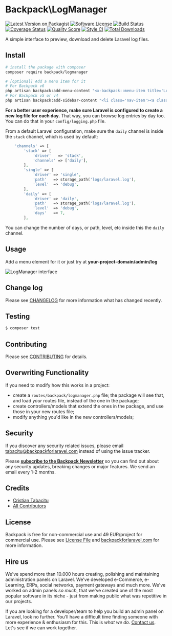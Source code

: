 # Backpack\LogManager

[![Latest Version on Packagist](https://img.shields.io/packagist/v/backpack/logmanager.svg?style=flat-square)](https://packagist.org/packages/backpack/logmanager)
[![Software License](https://img.shields.io/badge/license-dual-blue?style=flat-square)](LICENSE.md)
[![Build Status](https://img.shields.io/travis/laravel-backpack/logmanager/master.svg?style=flat-square)](https://travis-ci.org/laravel-backpack/logmanager)
[![Coverage Status](https://img.shields.io/scrutinizer/coverage/g/laravel-backpack/logmanager.svg?style=flat-square)](https://scrutinizer-ci.com/g/laravel-backpack/logmanager/code-structure)
[![Quality Score](https://img.shields.io/scrutinizer/g/laravel-backpack/logmanager.svg?style=flat-square)](https://scrutinizer-ci.com/g/laravel-backpack/logmanager)
[![Style CI](https://styleci.io/repos/52886512/shield)](https://styleci.io/repos/52886512)
[![Total Downloads](https://img.shields.io/packagist/dt/backpack/logmanager.svg?style=flat-square)](https://packagist.org/packages/backpack/crud)

A simple interface to preview, download and delete Laravel log files.


## Install

``` bash
# install the package with composer
composer require backpack/logmanager

# [optional] Add a menu item for it
# For Backpack v6
php artisan backpack:add-menu-content "<x-backpack::menu-item title='Logs' icon='la la-terminal' :link=\"backpack_url('log')\" />"
# For Backpack v5 or v4
php artisan backpack:add-sidebar-content "<li class='nav-item'><a class='nav-link' href='{{ backpack_url('log') }}'><i class='nav-icon la la-terminal'></i> Logs</a></li>"
```

**For a better user experience, make sure Laravel is configured to create a new log file for each day.** That way, you can browse log entries by day too. You can do that in your ```config/logging.php``` file.

From a default Laravel configuration, make sure the ```daily``` channel is inside the ```stack``` channel, which is used by default:

```php
    'channels' => [
        'stack' => [
            'driver'   => 'stack',
            'channels' => ['daily'],
        ],
        'single' => [
            'driver' => 'single',
            'path'   => storage_path('logs/laravel.log'),
            'level'  => 'debug',
        ],
        'daily' => [
            'driver' => 'daily',
            'path'   => storage_path('logs/laravel.log'),
            'level'  => 'debug',
            'days'   => 7,
        ],
```

You can change the number of days, or path, level, etc inside this the ```daily``` channel.


## Usage

Add a menu element for it or just try at **your-project-domain/admin/log**

![LogManager interface](https://user-images.githubusercontent.com/1032474/131472960-be77e37c-313d-4049-ae54-95248cf3ad48.gif)

## Change log

Please see [CHANGELOG](CHANGELOG.md) for more information what has changed recently.

## Testing

``` bash
$ composer test
```

## Contributing

Please see [CONTRIBUTING](CONTRIBUTING.md) for details.

## Overwriting Functionality

If you need to modify how this works in a project:
- create a ```routes/backpack/logmanager.php``` file; the package will see that, and load _your_ routes file, instead of the one in the package;
- create controllers/models that extend the ones in the package, and use those in your new routes file;
- modify anything you'd like in the new controllers/models;

## Security

If you discover any security related issues, please email tabacitu@backpackforlaravel.com instead of using the issue tracker.

Please **[subscribe to the Backpack Newsletter](http://backpackforlaravel.com/newsletter)** so you can find out about any security updates, breaking changes or major features. We send an email every 1-2 months.

## Credits

- [Cristian Tabacitu](https://tabacitu.ro)
- [All Contributors](../../contributors)

## License

Backpack is free for non-commercial use and 49 EUR/project for commercial use. Please see [License File](LICENSE.md) and [backpackforlaravel.com](https://backpackforlaravel.com/#pricing) for more information.

## Hire us

We've spend more than 10.000 hours creating, polishing and maintaining administration panels on Laravel. We've developed e-Commerce, e-Learning, ERPs, social networks, payment gateways and much more. We've worked on admin panels _so much_, that we've created one of the most popular software in its niche - just from making public what was repetitive in our projects.

If you are looking for a developer/team to help you build an admin panel on Laravel, look no further. You'll have a difficult time finding someone with more experience & enthusiasm for this. This is _what we do_. [Contact us](https://backpackforlaravel.com/need-freelancer-or-development-team). Let's see if we can work together.

